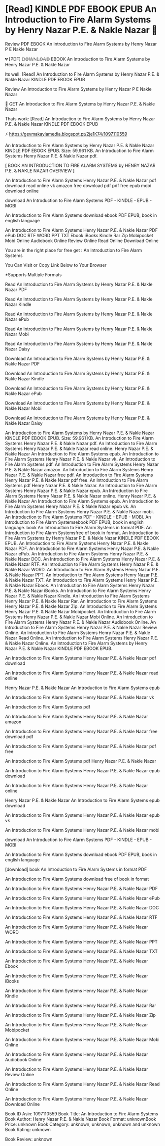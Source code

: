 # [Read] KINDLE PDF EBOOK EPUB An Introduction to Fire Alarm Systems by  Henry Nazar P.E. &  Nakle Nazar 📧
Review PDF EBOOK An Introduction to Fire Alarm Systems by Henry Nazar P E Nakle Nazar

💔 [PDF] 𝔻𝕆𝕎ℕ𝕃𝕆𝔸𝔻 EBOOK An Introduction to Fire Alarm Systems by Henry Nazar P.E. & Nakle Nazar

Its well: [Read] An Introduction to Fire Alarm Systems by Henry Nazar P.E. & Nakle Nazar KINDLE PDF EBOOK EPUB


Review An Introduction to Fire Alarm Systems by Henry Nazar P E Nakle Nazar

📧 GET An Introduction to Fire Alarm Systems by Henry Nazar P.E. & Nakle Nazar

Thats work: [Read] An Introduction to Fire Alarm Systems by Henry Nazar P.E. & Nakle Nazar KINDLE PDF EBOOK EPUB



⚡ https://gevmakaylamedia.blogspot.pt/2je1K74/1097110559



An Introduction to Fire Alarm Systems by Henry Nazar P.E. & Nakle Nazar KINDLE PDF EBOOK EPUB. Size: 59,961 KB. An Introduction to Fire Alarm Systems Henry Nazar P.E. & Nakle Nazar pdf.

[ BOOK AN INTRODUCTION TO FIRE ALARM SYSTEMS by HENRY NAZAR P.E. & NAKLE NAZAR OVERVIEW ]

An Introduction to Fire Alarm Systems Henry Nazar P.E. & Nakle Nazar pdf download read online vk amazon free download pdf pdf free epub mobi download online

download An Introduction to Fire Alarm Systems PDF - KINDLE - EPUB - MOBI

An Introduction to Fire Alarm Systems download ebook PDF EPUB, book in english language

An Introduction to Fire Alarm Systems Henry Nazar P.E. & Nakle Nazar PDF ePub DOC RTF WORD PPT TXT Ebook iBooks Kindle Rar Zip Mobipocket Mobi Online Audiobook Online Review Online Read Online Download Online

You are in the right place for free get : An Introduction to Fire Alarm Systems

You Can Visit or Copy Link Below to Your Browser

*Supports Multiple Formats

Read An Introduction to Fire Alarm Systems by Henry Nazar P.E. & Nakle Nazar PDF

Read An Introduction to Fire Alarm Systems by Henry Nazar P.E. & Nakle Nazar Kindle

Read An Introduction to Fire Alarm Systems by Henry Nazar P.E. & Nakle Nazar ePub

Read An Introduction to Fire Alarm Systems by Henry Nazar P.E. & Nakle Nazar Mobi

Read An Introduction to Fire Alarm Systems by Henry Nazar P.E. & Nakle Nazar Daisy

Download An Introduction to Fire Alarm Systems by Henry Nazar P.E. & Nakle Nazar PDF

Download An Introduction to Fire Alarm Systems by Henry Nazar P.E. & Nakle Nazar Kindle

Download An Introduction to Fire Alarm Systems by Henry Nazar P.E. & Nakle Nazar ePub

Download An Introduction to Fire Alarm Systems by Henry Nazar P.E. & Nakle Nazar Mobi

Download An Introduction to Fire Alarm Systems by Henry Nazar P.E. & Nakle Nazar Daisy

An Introduction to Fire Alarm Systems by Henry Nazar P.E. & Nakle Nazar KINDLE PDF EBOOK EPUB. Size: 59,961 KB. An Introduction to Fire Alarm Systems Henry Nazar P.E. & Nakle Nazar pdf. An Introduction to Fire Alarm Systems Henry Nazar P.E. & Nakle Nazar read online. Henry Nazar P.E. & Nakle Nazar An Introduction to Fire Alarm Systems epub. An Introduction to Fire Alarm Systems Henry Nazar P.E. & Nakle Nazar vk. An Introduction to Fire Alarm Systems pdf. An Introduction to Fire Alarm Systems Henry Nazar P.E. & Nakle Nazar amazon. An Introduction to Fire Alarm Systems Henry Nazar P.E. & Nakle Nazar free pdf. An Introduction to Fire Alarm Systems Henry Nazar P.E. & Nakle Nazar pdf free. An Introduction to Fire Alarm Systems pdf Henry Nazar P.E. & Nakle Nazar. An Introduction to Fire Alarm Systems Henry Nazar P.E. & Nakle Nazar epub. An Introduction to Fire Alarm Systems Henry Nazar P.E. & Nakle Nazar online. Henry Nazar P.E. & Nakle Nazar An Introduction to Fire Alarm Systems epub. An Introduction to Fire Alarm Systems Henry Nazar P.E. & Nakle Nazar epub vk. An Introduction to Fire Alarm Systems Henry Nazar P.E. & Nakle Nazar mobi. An Introduction to Fire Alarm Systems PDF - KINDLE - EPUB - MOBI. An Introduction to Fire Alarm Systemsebook PDF EPUB, book in english language. book An Introduction to Fire Alarm Systems in format PDF. An Introduction to Fire Alarm Systemsfree of book in format. An Introduction to Fire Alarm Systems by Henry Nazar P.E. & Nakle Nazar KINDLE PDF EBOOK EPUB. An Introduction to Fire Alarm Systems Henry Nazar P.E. & Nakle Nazar PDF. An Introduction to Fire Alarm Systems Henry Nazar P.E. & Nakle Nazar ePub. An Introduction to Fire Alarm Systems Henry Nazar P.E. & Nakle Nazar DOC. An Introduction to Fire Alarm Systems Henry Nazar P.E. & Nakle Nazar RTF. An Introduction to Fire Alarm Systems Henry Nazar P.E. & Nakle Nazar WORD. An Introduction to Fire Alarm Systems Henry Nazar P.E. & Nakle Nazar PPT. An Introduction to Fire Alarm Systems Henry Nazar P.E. & Nakle Nazar TXT. An Introduction to Fire Alarm Systems Henry Nazar P.E. & Nakle Nazar Ebook. An Introduction to Fire Alarm Systems Henry Nazar P.E. & Nakle Nazar iBooks. An Introduction to Fire Alarm Systems Henry Nazar P.E. & Nakle Nazar Kindle. An Introduction to Fire Alarm Systems Henry Nazar P.E. & Nakle Nazar Rar. An Introduction to Fire Alarm Systems Henry Nazar P.E. & Nakle Nazar Zip. An Introduction to Fire Alarm Systems Henry Nazar P.E. & Nakle Nazar Mobipocket. An Introduction to Fire Alarm Systems Henry Nazar P.E. & Nakle Nazar Mobi Online. An Introduction to Fire Alarm Systems Henry Nazar P.E. & Nakle Nazar Audiobook Online. An Introduction to Fire Alarm Systems Henry Nazar P.E. & Nakle Nazar Review Online. An Introduction to Fire Alarm Systems Henry Nazar P.E. & Nakle Nazar Read Online. An Introduction to Fire Alarm Systems Henry Nazar P.E. & Nakle Nazar Online. An Introduction to Fire Alarm Systems by Henry Nazar P.E. & Nakle Nazar KINDLE PDF EBOOK EPUB.

An Introduction to Fire Alarm Systems Henry Nazar P.E. & Nakle Nazar pdf download

An Introduction to Fire Alarm Systems Henry Nazar P.E. & Nakle Nazar read online

Henry Nazar P.E. & Nakle Nazar An Introduction to Fire Alarm Systems epub

An Introduction to Fire Alarm Systems Henry Nazar P.E. & Nakle Nazar vk

An Introduction to Fire Alarm Systems pdf

An Introduction to Fire Alarm Systems Henry Nazar P.E. & Nakle Nazar amazon

An Introduction to Fire Alarm Systems Henry Nazar P.E. & Nakle Nazar free download pdf

An Introduction to Fire Alarm Systems Henry Nazar P.E. & Nakle Nazar pdf free

An Introduction to Fire Alarm Systems pdf Henry Nazar P.E. & Nakle Nazar

An Introduction to Fire Alarm Systems Henry Nazar P.E. & Nakle Nazar epub download

An Introduction to Fire Alarm Systems Henry Nazar P.E. & Nakle Nazar online

Henry Nazar P.E. & Nakle Nazar An Introduction to Fire Alarm Systems epub download

An Introduction to Fire Alarm Systems Henry Nazar P.E. & Nakle Nazar epub vk

An Introduction to Fire Alarm Systems Henry Nazar P.E. & Nakle Nazar mobi

download An Introduction to Fire Alarm Systems PDF - KINDLE - EPUB - MOBI

An Introduction to Fire Alarm Systems download ebook PDF EPUB, book in english language

[download] book An Introduction to Fire Alarm Systems in format PDF

An Introduction to Fire Alarm Systems download free of book in format

An Introduction to Fire Alarm Systems Henry Nazar P.E. & Nakle Nazar PDF

An Introduction to Fire Alarm Systems Henry Nazar P.E. & Nakle Nazar ePub

An Introduction to Fire Alarm Systems Henry Nazar P.E. & Nakle Nazar DOC

An Introduction to Fire Alarm Systems Henry Nazar P.E. & Nakle Nazar RTF

An Introduction to Fire Alarm Systems Henry Nazar P.E. & Nakle Nazar WORD

An Introduction to Fire Alarm Systems Henry Nazar P.E. & Nakle Nazar PPT

An Introduction to Fire Alarm Systems Henry Nazar P.E. & Nakle Nazar TXT

An Introduction to Fire Alarm Systems Henry Nazar P.E. & Nakle Nazar Ebook

An Introduction to Fire Alarm Systems Henry Nazar P.E. & Nakle Nazar iBooks

An Introduction to Fire Alarm Systems Henry Nazar P.E. & Nakle Nazar Kindle

An Introduction to Fire Alarm Systems Henry Nazar P.E. & Nakle Nazar Rar

An Introduction to Fire Alarm Systems Henry Nazar P.E. & Nakle Nazar Zip

An Introduction to Fire Alarm Systems Henry Nazar P.E. & Nakle Nazar Mobipocket

An Introduction to Fire Alarm Systems Henry Nazar P.E. & Nakle Nazar Mobi Online

An Introduction to Fire Alarm Systems Henry Nazar P.E. & Nakle Nazar Audiobook Online

An Introduction to Fire Alarm Systems Henry Nazar P.E. & Nakle Nazar Review Online

An Introduction to Fire Alarm Systems Henry Nazar P.E. & Nakle Nazar Read Online

An Introduction to Fire Alarm Systems Henry Nazar P.E. & Nakle Nazar Download Online

Book ID Asin: 1097110559
Book Title: An Introduction to Fire Alarm Systems
Book Author: Henry Nazar P.E. & Nakle Nazar
Book Format: unknownBook Price: unknown
Book Category: unknown, unknown, unknown and unknown
Book Rating: unknown

Book Review: unknown
